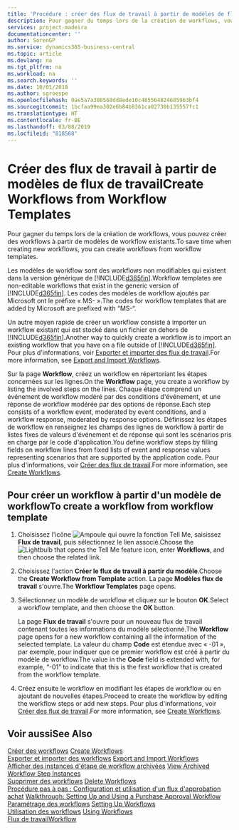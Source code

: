 ```yaml
---
title: 'Procédure : créer des flux de travail à partir de modèles de flux de travail | Microsoft Docs'
description: Pour gagner du temps lors de la création de workflows, vous pouvez créer des workflows à partir de modèles de workflow existants.
services: project-madeira
documentationcenter: ''
author: SorenGP
ms.service: dynamics365-business-central
ms.topic: article
ms.devlang: na
ms.tgt_pltfrm: na
ms.workload: na
ms.search.keywords: ''
ms.date: 10/01/2018
ms.author: sgroespe
ms.openlocfilehash: 0ae5a7a308568dd8ede10c485564824685963bf4
ms.sourcegitcommit: 1bcfaa99ea302e6b84b8361ca02730b135557fc1
ms.translationtype: HT
ms.contentlocale: fr-BE
ms.lasthandoff: 03/08/2019
ms.locfileid: "818568"
---
```

# <a name="create-workflows-from-workflow-templates"></a><span data-ttu-id="60fbc-103">Créer des flux de travail à partir de modèles de flux de travail</span><span class="sxs-lookup"><span data-stu-id="60fbc-103">Create Workflows from Workflow Templates</span></span>
<span data-ttu-id="60fbc-104">Pour gagner du temps lors de la création de workflows, vous pouvez créer des workflows à partir de modèles de workflow existants.</span><span class="sxs-lookup"><span data-stu-id="60fbc-104">To save time when creating new workflows, you can create workflows from workflow templates.</span></span>  

 <span data-ttu-id="60fbc-105">Les modèles de workflow sont des workflows non modifiables qui existent dans la version générique de [!INCLUDE[d365fin](includes/d365fin_md.md)].</span><span class="sxs-lookup"><span data-stu-id="60fbc-105">Workflow templates are non-editable workflows that exist in the generic version of [!INCLUDE[d365fin](includes/d365fin_md.md)].</span></span> <span data-ttu-id="60fbc-106">Les codes des modèles de workflow ajoutés par Microsoft ont le préfixe « MS- ».</span><span class="sxs-lookup"><span data-stu-id="60fbc-106">The codes for workflow templates that are added by Microsoft are prefixed with “MS-“.</span></span>  

 <span data-ttu-id="60fbc-107">Un autre moyen rapide de créer un workflow consiste à importer un workflow existant qui est stocké dans un fichier en dehors de [!INCLUDE[d365fin](includes/d365fin_md.md)].</span><span class="sxs-lookup"><span data-stu-id="60fbc-107">Another way to quickly create a workflow is to import an existing workflow that you have on a file outside of [!INCLUDE[d365fin](includes/d365fin_md.md)].</span></span> <span data-ttu-id="60fbc-108">Pour plus d'informations, voir [Exporter et importer des flux de travail](across-how-to-export-and-import-workflows.md).</span><span class="sxs-lookup"><span data-stu-id="60fbc-108">For more information, see [Export and Import Workflows](across-how-to-export-and-import-workflows.md).</span></span>  

<span data-ttu-id="60fbc-109">Sur la page **Workflow**, créez un workflow en répertoriant les étapes concernées sur les lignes.</span><span class="sxs-lookup"><span data-stu-id="60fbc-109">On the **Workflow** page, you create a workflow by listing the involved steps on the lines.</span></span> <span data-ttu-id="60fbc-110">Chaque étape comprend un événement de workflow modéré par des conditions d'événement, et une réponse de workflow modérée par des options de réponse.</span><span class="sxs-lookup"><span data-stu-id="60fbc-110">Each step consists of a workflow event, moderated by event conditions, and a workflow response, moderated by response options.</span></span> <span data-ttu-id="60fbc-111">Définissez les étapes de workflow en renseignez les champs des lignes de workflow à partir de listes fixes de valeurs d'événement et de réponse qui sont les scénarios pris en charge par le code d'application.</span><span class="sxs-lookup"><span data-stu-id="60fbc-111">You define workflow steps by filling fields on workflow lines from fixed lists of event and response values representing scenarios that are supported by the application code.</span></span> <span data-ttu-id="60fbc-112">Pour plus d'informations, voir [Créer des flux de travail](across-how-to-create-workflows.md).</span><span class="sxs-lookup"><span data-stu-id="60fbc-112">For more information, see [Create Workflows](across-how-to-create-workflows.md).</span></span>  

## <a name="to-create-a-workflow-from-workflow-template"></a><span data-ttu-id="60fbc-113">Pour créer un workflow à partir d'un modèle de workflow</span><span class="sxs-lookup"><span data-stu-id="60fbc-113">To create a workflow from workflow template</span></span>  
1.  <span data-ttu-id="60fbc-114">Choisissez l'icône ![Ampoule qui ouvre la fonction Tell Me](media/ui-search/search_small.png "Dites-moi ce que vous voulez faire"), saisissez **Flux de travail**, puis sélectionnez le lien associé.</span><span class="sxs-lookup"><span data-stu-id="60fbc-114">Choose the ![Lightbulb that opens the Tell Me feature](media/ui-search/search_small.png "Tell me what you want to do") icon, enter **Workflows**, and then choose the related link.</span></span>  
2.  <span data-ttu-id="60fbc-115">Choisissez l'action **Créer le flux de travail à partir du modèle**.</span><span class="sxs-lookup"><span data-stu-id="60fbc-115">Choose the **Create Workflow from Template** action.</span></span> <span data-ttu-id="60fbc-116">La page **Modèles flux de travail** s'ouvre.</span><span class="sxs-lookup"><span data-stu-id="60fbc-116">The **Workflow Templates** page opens.</span></span>  
3.  <span data-ttu-id="60fbc-117">Sélectionnez un modèle de workflow et cliquez sur le bouton **OK**.</span><span class="sxs-lookup"><span data-stu-id="60fbc-117">Select a workflow template, and then choose the **OK** button.</span></span>  

     <span data-ttu-id="60fbc-118">La page **Flux de travail** s'ouvre pour un nouveau flux de travail contenant toutes les informations du modèle sélectionné.</span><span class="sxs-lookup"><span data-stu-id="60fbc-118">The **Workflow** page opens for a new workflow containing all the information of the selected template.</span></span> <span data-ttu-id="60fbc-119">La valeur du champ **Code** est étendue avec « -01 », par exemple, pour indiquer que ce premier workflow est créé à partir du modèle de workflow.</span><span class="sxs-lookup"><span data-stu-id="60fbc-119">The value in the **Code** field is extended with, for example, “-01” to indicate that this is the first workflow that is created from the workflow template.</span></span>  
4.  <span data-ttu-id="60fbc-120">Créez ensuite le workflow en modifiant les étapes de workflow ou en ajoutant de nouvelles étapes.</span><span class="sxs-lookup"><span data-stu-id="60fbc-120">Proceed to create the workflow by editing the workflow steps or add new steps.</span></span> <span data-ttu-id="60fbc-121">Pour plus d'informations, voir [Créer des flux de travail](across-how-to-create-workflows.md).</span><span class="sxs-lookup"><span data-stu-id="60fbc-121">For more information, see [Create Workflows](across-how-to-create-workflows.md).</span></span>  

## <a name="see-also"></a><span data-ttu-id="60fbc-122">Voir aussi</span><span class="sxs-lookup"><span data-stu-id="60fbc-122">See Also</span></span>  
 <span data-ttu-id="60fbc-123">[Créer des workflows](across-how-to-create-workflows.md) </span><span class="sxs-lookup"><span data-stu-id="60fbc-123">[Create Workflows](across-how-to-create-workflows.md) </span></span>  
 <span data-ttu-id="60fbc-124">[Exporter et importer des workflows](across-how-to-export-and-import-workflows.md) </span><span class="sxs-lookup"><span data-stu-id="60fbc-124">[Export and Import Workflows](across-how-to-export-and-import-workflows.md) </span></span>  
 <span data-ttu-id="60fbc-125">[Afficher des instances d'étape de workflow archivées](across-how-to-view-archived-workflow-step-instances.md) </span><span class="sxs-lookup"><span data-stu-id="60fbc-125">[View Archived Workflow Step Instances](across-how-to-view-archived-workflow-step-instances.md) </span></span>  
 <span data-ttu-id="60fbc-126">[Supprimer des workflows](across-how-to-delete-workflows.md) </span><span class="sxs-lookup"><span data-stu-id="60fbc-126">[Delete Workflows](across-how-to-delete-workflows.md) </span></span>  
 <span data-ttu-id="60fbc-127">[Procédure pas à pas : Configuration et utilisation d'un flux d'approbation achat](walkthrough-setting-up-and-using-a-purchase-approval-workflow.md) </span><span class="sxs-lookup"><span data-stu-id="60fbc-127">[Walkthrough: Setting Up and Using a Purchase Approval Workflow](walkthrough-setting-up-and-using-a-purchase-approval-workflow.md) </span></span>  
 <span data-ttu-id="60fbc-128">[Paramétrage des workflows](across-set-up-workflows.md) </span><span class="sxs-lookup"><span data-stu-id="60fbc-128">[Setting Up Workflows](across-set-up-workflows.md) </span></span>  
 <span data-ttu-id="60fbc-129">[Utilisation des workflows](across-use-workflows.md) </span><span class="sxs-lookup"><span data-stu-id="60fbc-129">[Using Workflows](across-use-workflows.md) </span></span>  
 [<span data-ttu-id="60fbc-130">Flux de travail</span><span class="sxs-lookup"><span data-stu-id="60fbc-130">Workflow</span></span>](across-workflow.md)   
